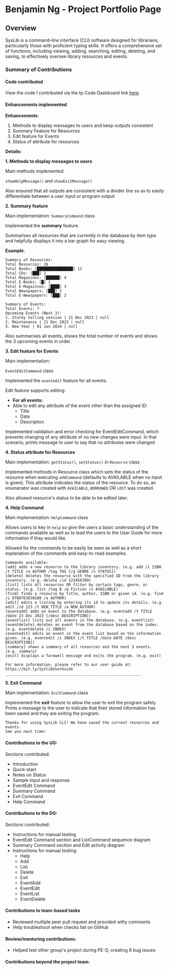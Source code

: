 # Benjamin Ng - Project Portfolio Page

## Overview

SysLib is a command-line interface (CLI) software designed for librarians, particularly those with proficient typing skills. 
It offers a comprehensive set of functions, including viewing, adding, searching, editing, deleting, and saving, to effectively oversee library resources and events.

### Summary of Contributions

#### Code contributed

View the code I contributed via the tp Code Dashboard link [here](https://nus-cs2113-ay2324s1.github.io/tp-dashboard/?search=bnjm2000&breakdown=false&sort=groupTitle%20dsc&sortWithin=title&since=2023-09-22&timeframe=commit&mergegroup=&groupSelect=groupByRepos).



#### Enhancements implemented

**Enhancements**:
1. Methods to display messages to users and keep outputs consistent
2. Summary Feature for Resources
3. Edit feature for Events
4. Status of attribute for resources


**Details:**

**1. Methods to display messages to users**

Main methods implemented:

`showHelpMessage()` and `showExitMessage()`

Also ensured that all outputs are consistent with a divider line so as to easily 
differentiate between a user input or program output

**2. Summary feature**

Main implementation: `SummaryCommand` class

Implemented the **summary** feature.

Summarises all resources that are currently in the database by item type and helpfully displays it into a bar graph for easy viewing.

**Example**:
```
Summary of Resources:
Total Resources: 26
Total Books: [████████████████] 12
Total CDs: [███] 2
Total Magazines: [██████] 4
Total E-Books: [█] 1
Total E-Magazines: [████] 3
Total Newspapers: [███] 2
Total E-Newspapers: [███] 2

Summary of Events:
Total Events: 7
Upcoming Events (Next 3):
1. Storey telling session | 21 Dec 2023 | null
2. Maintenance | 21 Dec 2023 | null
3. New Year | 01 Jan 2024 | null
```

Also summarises all events, shows the total number of events and shows the 3 upcoming events in order.

**3. Edit feature for Events**

Main implementation: 

`EventEditCommand` class

Implemented the `eventedit` feature for all events.

Edit feature supports editing:
- **For all events:**
- Able to edit any attribute of the event other than the assigned ID:
  - Title
  - Date
  - Description

Implemented validation and error checking for EventEditCommand, which prevents changing of any attribute of no new changes were input. 
In that scenario, prints message to user to say that no attributes were changed


**4. Status attribute for Resources**

Main implementation: `getStatus()`, `setStatus()` in `Resource` class

Implemented methods in Resource class which sets the status of the resource when executing `addCommand` (defaults to AVAILABLE when no input is given). 
This attribute indicates the status of the resource. To do so, an enumerator was created with `AVAILABLE`, `BORROWED` OR `LOST` was created.

Also allowed resource's status to be able to be edited later.

**4. Help Command**

Main implementation: `HelpCommand` class

Allows users to key in `help` so give the users a basic understanding of the commands available as well as to lead 
the users to the User Guide for more information if they would like.

Allowed for the commands to be easily be seen as well as a short explanation of the commands and easy-to-read examples.

```
Commands available:
[add] adds a new resource to the library inventory. (e.g. add /i ISBN /t TITLE /a AUTHOR /tag TAG [/g GENRE /s STATUS])
[delete] deletes the resource with the specified ID from the library inventory. (e.g. delete /id 123456789)
[list] lists all resources OR filter by certain tags, genre, or status. (e.g. list /tag B /g Fiction /s AVAILABLE)
[find] finds a resource by title, author, ISBN or given id. (e.g. find /i 9780763630188 /a AUTHOR)
[edit] edits a listing by entering its id to update its details. (e.g. edit /id 123 /t NEW_TITLE /a NEW_AUTHOR)
[eventadd] adds an event to the database. (e.g. eventadd /t TITLE /date 23 Dec 2023 [/desc DESCRIPTION])
[eventlist] lists out all events in the database. (e.g. eventlist)
[eventdelete] deletes an event from the database based on the index. (e.g. eventdelete /i INDEX)
[eventedit] edits an event in the event list based on the information given. (e.g. eventedit /i INDEX [/t TITLE /date DATE /desc DESCRIPTION])
[summary] shows a summary of all resources and the next 3 events. (e.g. summary)
[exit] displays a farewell message and exits the program. (e.g. exit)

For more information, please refer to our user guide at: https://bit.ly/SyslibUserGuide
____________________________________________________________
```

**5. Exit Command**

Main implementation: `ExitCommand` class

Implemented the **exit** feature to allow the user to exit the program safely.
Prints a message to the user to indicate that their stored information has been saved and they are exiting the program.

```
Thanks for using SysLib CLI! We have saved the current resources and events.
See you next time!
```

#### Contributions to the UG:

Sections contributed:
- Introduction
- Quick-start
- Notes on Status
- Sample input and response
- EventEdit Command
- Summary Command
- Exit Command
- Help Command


#### Contributions to the DG:

Sections contributed:
- Instructions for manual testing
- EventEdit Command section and ListCommand sequence diagram
- Summary Command section and Edit activity diagram
- Instructions for manual testing:
  - Help
  - Add 
  - List
  - Delete
  - Exit
  - EventAdd
  - EventEdit
  - EventList
  - EventDelete


#### Contributions to team-based tasks

- Reviewed multiple peer pull request and provided witty comments
- Help troubleshoot when checks fail on GitHub


#### Review/mentoring contributions:

- Helped test other group's project during PE-D, creating 8 bug issues


#### Contributions beyond the project team: